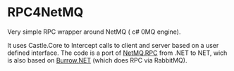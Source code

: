 # RPC4NetMQ


Very simple RPC wrapper around NetMQ ( c# 0MQ engine).


It uses Castle.Core to Intercept calls to client and server based on a user defined interface. The code is a port of [NetMQ.RPC](https://github.com/newstrading/NetMQ.RPC) from .NET to NET, wich is also based on [Burrow.NET](https://github.com/vanthoainguyen/Burrow.NET) (which does RPC via RabbitMQ).

